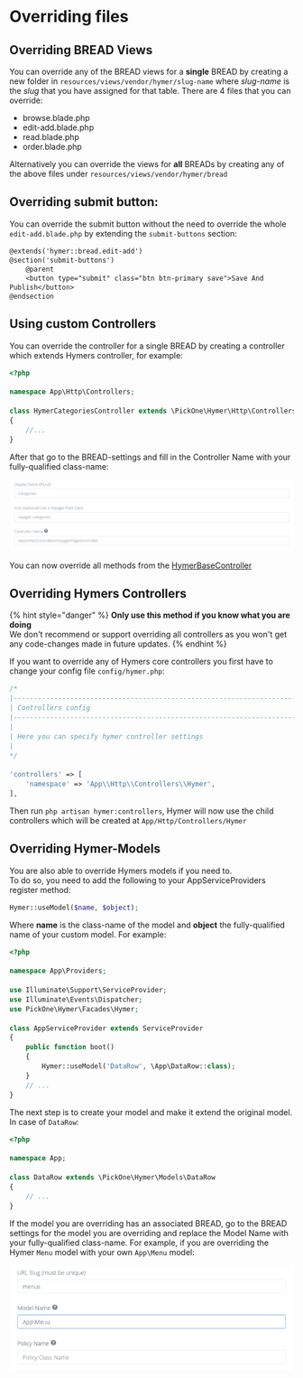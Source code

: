 # Overriding files

## Overriding BREAD Views

You can override any of the BREAD views for a **single** BREAD by creating a new folder in `resources/views/vendor/hymer/slug-name` where _slug-name_ is the _slug_ that you have assigned for that table. There are 4 files that you can override:

* browse.blade.php
* edit-add.blade.php
* read.blade.php
* order.blade.php

Alternatively you can override the views for **all** BREADs by creating any of the above files under `resources/views/vendor/hymer/bread`

## Overriding submit button:
You can override the submit button without the need to override the whole `edit-add.blade.php` by extending the `submit-buttons` section:  
```blade
@extends('hymer::bread.edit-add')
@section('submit-buttons')
    @parent
    <button type="submit" class="btn btn-primary save">Save And Publish</button>
@endsection
```

## Using custom Controllers

You can override the controller for a single BREAD by creating a controller which extends Hymers controller, for example:

```php
<?php

namespace App\Http\Controllers;

class HymerCategoriesController extends \PickOne\Hymer\Http\Controllers\HymerBaseController
{
    //...
}
```

After that go to the BREAD-settings and fill in the Controller Name with your fully-qualified class-name:

![](../.gitbook/assets/bread_controller.png)

You can now override all methods from the [HymerBaseController](https://github.com/the-control-group/hymer/blob/1.6/src/Http/Controllers/HymerBaseController.php)

## Overriding Hymers Controllers

{% hint style="danger" %}
**Only use this method if you know what you are doing**  
We don't recommend or support overriding all controllers as you won't get any code-changes made in future updates.
{% endhint %}

If you want to override any of Hymers core controllers you first have to change your config file `config/hymer.php`:

```php
/*
|--------------------------------------------------------------------------
| Controllers config
|--------------------------------------------------------------------------
|
| Here you can specify hymer controller settings
|
*/

'controllers' => [
    'namespace' => 'App\\Http\\Controllers\\Hymer',
],
```

Then run `php artisan hymer:controllers`, Hymer will now use the child controllers which will be created at `App/Http/Controllers/Hymer`

## Overriding Hymer-Models

You are also able to override Hymers models if you need to.  
To do so, you need to add the following to your AppServiceProviders register method:

```php
Hymer::useModel($name, $object);
```

Where **name** is the class-name of the model and **object** the fully-qualified name of your custom model. For example:

```php
<?php

namespace App\Providers;

use Illuminate\Support\ServiceProvider;
use Illuminate\Events\Dispatcher;
use PickOne\Hymer\Facades\Hymer;

class AppServiceProvider extends ServiceProvider
{
    public function boot()
    {
        Hymer::useModel('DataRow', \App\DataRow::class);
    }
    // ...
}
```

The next step is to create your model and make it extend the original model. In case of `DataRow`:

```php
<?php

namespace App;

class DataRow extends \PickOne\Hymer\Models\DataRow
{
    // ...
}
```

If the model you are overriding has an associated BREAD, go to the BREAD settings for the model you are overriding
and replace the Model Name with your fully-qualified class-name. For example, if you are overriding the Hymer `Menu`
model with your own `App\Menu` model:

![](../.gitbook/assets/bread_override_hymer_models.png)

